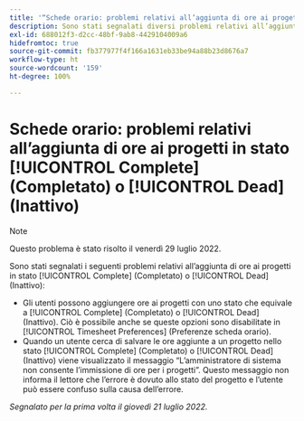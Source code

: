 ```yaml
---
title: '“Schede orario: problemi relativi all’aggiunta di ore ai progetti in stato Completato o Inattivo”'
description: Sono stati segnalati diversi problemi relativi all’aggiunta di ore ai progetti in stato Completato o Inattivo.
exl-id: 688012f3-d2cc-48bf-9ab8-4429104009a6
hidefromtoc: true
source-git-commit: fb377977f4f166a1631eb33be94a88b23d8676a7
workflow-type: ht
source-wordcount: '159'
ht-degree: 100%

---
```


# Schede orario: problemi relativi all’aggiunta di ore ai progetti in stato [!UICONTROL Complete] (Completato) o [!UICONTROL Dead] (Inattivo)

>[!NOTE]
>
>Questo problema è stato risolto il venerdì 29 luglio 2022.

Sono stati segnalati i seguenti problemi relativi all’aggiunta di ore ai progetti in stato [!UICONTROL Complete] (Completato) o [!UICONTROL Dead] (Inattivo):

* Gli utenti possono aggiungere ore ai progetti con uno stato che equivale a [!UICONTROL Complete] (Completato) o [!UICONTROL Dead] (Inattivo). Ciò è possibile anche se queste opzioni sono disabilitate in [!UICONTROL Timesheet Preferences] (Preferenze scheda orario).
* Quando un utente cerca di salvare le ore aggiunte a un progetto nello stato [!UICONTROL Complete] (Completato) o [!UICONTROL Dead] (Inattivo) viene visualizzato il messaggio “L’amministratore di sistema non consente l’immissione di ore per i progetti”. Questo messaggio non informa il lettore che l’errore è dovuto allo stato del progetto e l’utente può essere confuso sulla causa dell’errore.

_Segnalato per la prima volta il giovedì 21 luglio 2022._
